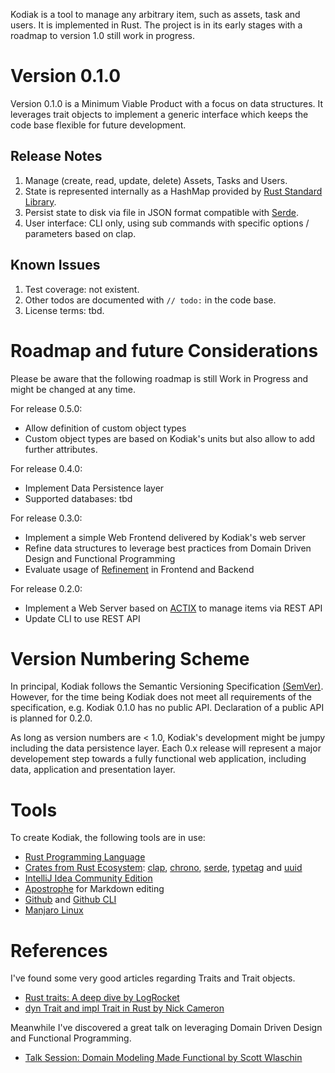 Kodiak is a tool to manage any arbitrary item, such as assets, task and users. It is implemented in Rust. The project is in its early stages with a roadmap to version 1.0 still work in progress.

# Version 0.1.0

Version 0.1.0 is a Minimum Viable Product with a focus on data structures. It leverages trait objects to implement a generic interface which keeps the code base flexible for future development.

## Release Notes

1. Manage (create, read, update, delete) Assets, Tasks and Users.
2. State is represented internally as a HashMap provided by [Rust Standard Library](https://doc.rust-lang.org/std/collections/struct.HashMap.html).
3. Persist state to disk via file in JSON format compatible with [Serde](https://serde.rs/).
4. User interface: CLI only, using sub commands with specific options / parameters based on clap.

## Known Issues

1. Test coverage: not existent.
2. Other todos are documented with ```// todo:``` in the code base.
3. License terms: tbd.

# Roadmap and future Considerations

Please be aware that the following roadmap is still Work in Progress and might be changed at any time.

For release 0.5.0:

* Allow definition of custom object types
* Custom object types are based on Kodiak's units but also allow to add further attributes.

For release 0.4.0:

* Implement Data Persistence layer
* Supported databases: tbd

For release 0.3.0:

* Implement a simple Web Frontend delivered by Kodiak's web server
* Refine data structures to leverage best practices from Domain Driven Design and Functional Programming 
* Evaluate usage of [Refinement](https://crates.io/crates/refinement) in Frontend and Backend
 
For release 0.2.0:

* Implement a Web Server based on [ACTIX](https://actix.rs/) to manage items via REST API
* Update CLI to use REST API

# Version Numbering Scheme

In principal, Kodiak follows the Semantic Versioning Specification [(SemVer)](https://semver.org/). However, for the time being Kodiak does not meet all requirements of the specification, e.g. Kodiak 0.1.0 has no public API. Declaration of a public API is planned for 0.2.0.

As long as version numbers are < 1.0, Kodiak's development might be jumpy including the data persistence layer. Each 0.x release will represent a major developement step towards a fully functional web application, including data, application and presentation layer.

# Tools

To create Kodiak, the following tools are in use:

* [Rust Programming Language](https://www.rust-lang.org/)
* [Crates from Rust Ecosystem](https://crates.io/): [clap](https://crates.io/crates/clap), [chrono](https://crates.io/crates/chrono), [serde](https://crates.io/crates/serde), [typetag](https://crates.io/crates/typetag) and [uuid](https://crates.io/crates/uuid)
* [IntelliJ Idea Community Edition](https://www.jetbrains.com/idea/)
* [Apostrophe](https://gitlab.gnome.org/World/apostrophe) for Markdown editing
* [Github](https://github.com/) and [Github CLI](https://github.com/cli/cli)
* [Manjaro Linux](https://manjaro.org/)

# References

I've found some very good articles regarding Traits and Trait objects.

* [Rust traits: A deep dive by LogRocket](https://blog.logrocket.com/rust-traits-a-deep-dive/)
* [dyn Trait and impl Trait in Rust by Nick Cameron](https://www.ncameron.org/blog/dyn-trait-and-impl-trait-in-rust/)

Meanwhile I've discovered a great talk on leveraging Domain Driven Design and Functional Programming.

* [Talk Session: Domain Modeling Made Functional by Scott Wlaschin](https://www.youtube.com/watch?v=PLFl95c-IiU)
